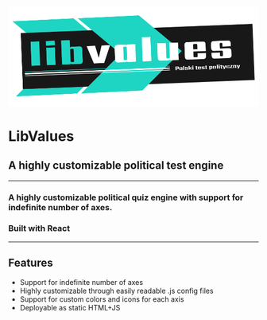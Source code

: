 ![YAPVE](./src/logo.svg)

# LibValues
## A highly customizable political test engine
---
### A highly customizable political quiz engine with support for indefinite number of axes.
### Built with React

---

## Features
  * Support for indefinite number of axes
  * Highly customizable through easily readable .js config files
  * Support for custom colors and icons for each axis
  * Deployable as static HTML+JS

